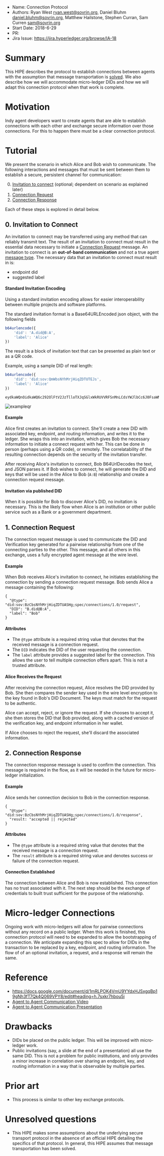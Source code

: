 - Name: Connection Protocol
- Authors: Ryan West ryan.west@sovrin.org, Daniel Bluhm daniel.bluhm@sovrin.org, Matthew Hailstone, Stephen Curran, Sam Curren <sam@sovrin.org>
- Start Date: 2018-6-29
- PR:
- Jira Issue: https://jira.hyperledger.org/browse/IA-18

# Summary
[summary]: #summary

This HIPE describes the protocol to establish connections between agents with the assumption that message transportation is [solved](https://github.com/hyperledger/indy-hipe/pull/21). We also describe how we will accommodate micro-ledger DIDs and how we will adapt this connection protocol when that work is complete.

# Motivation
[motivation]: #motivation

Indy agent developers want to create agents that are able to establish connections with each other and exchange secure information over those connections. For this to happen there must be a clear connection protocol.

# Tutorial
[tutorial]: #tutorial

We present the scenario in which Alice and Bob wish to communicate. The following interactions and messages that must be sent between them to establish a secure, persistent channel for communication:

0. [Invitation to connect](#0-invitation) (optional; dependent on scenario as explained later)
1. [Connection Request](#1-connection-request)
2. [Connection Response](#2-connection-response)

Each of these steps is explored in detail below.

## 0. Invitation to Connect
[0-invitation]: #1-invitation

An invitation to connect may be transferred using any method that can reliably transmit text. The result of an invitation to connect must result in the essential data necessary to initiate a [Connection Request](#2.-connection-request) message. An invitation to connect is an **out-of-band communication** and not a true agent [message type](https://github.com/hyperledger/indy-hipe/pull/19). The necessary data that an invitation to connect must result in is:
* endpoint did
* suggested label

#### Standard Invitation Encoding

Using a standard invitation encoding allows for easier interoperability between multiple projects and software platforms.

The standard invitation format is a Base64URLEncoded json object, with the following fields

```javascript
b64urlencode({
	'did': 'A.did@B:A',
	'label': 'Alice'
})
```

The result is a block of invitation text that can be presented as plain text or as a QR code.

Example, using a sample DID of real length:

```javascript
b64urlencode({
	'did': 'did:sov:QmWbsNYhMrjHiqZDTUTEJs',
	'label': 'Alice'
})
```

```text
eydkaWQnOidkaWQ6c292OlFtV2JzTlloTXJqSGlxWkRUVVRFSnMnLCdsYWJlbCc6J0FsaWNlJ30=
```

![exampleqr](exampleqr.png)


#### Example
Alice first creates an invitation to connect. She'll create a new DID with associated key, endpoint, and routing information, and writes it to the ledger. She wraps this into an invitation, which gives Bob the necessary information to initiate a connect request with her. This can be done in person (perhaps using a QR code), or remotely. The correlatability of the resulting connection depends on the security of the invitation transfer. 

After receiving Alice's invitation to connect, Bob B64UrlDecodes the text, and JSON parses it. If Bob wishes to connect, he will generate the DID and keys that will be used in the Alice to Bob (`A:B`) relationship and create a connection request message.

#### Invitation via published DID

When it is possible for Bob to discover Alice's DID, no invitation is necessary. This is the likely flow when Alice is an institution or other public service such as a Bank or a government department. 


## 1. Connection Request
[1-connection-request]: #2-connection-request

The connection request message is used to communicate the DID and Verification key generated for a pairwise relationship from one of the connecting parties to the other. This message, and all others in this exchange, uses a fully encrypted agent message at the wire level.

#### Example
When Bob receives Alice's invitation to connect, he initiates establishing the connection by sending a connection request message. Bob sends Alice a message containing the following:

```
{
  "@type": "did:sov:BzCbsNYhMrjHiqZDTUASHg;spec/connections/1.0/request",
  "DID": "B.did@B:A",
  "label": "Bob"
}
```
#### Attributes
* The `@type` attribute is a required string value that denotes that the received message is a connection request.
* The `DID` indicates the DID of the user requesting the connection.
* The `label` attribute provides a suggested label for the connection. This allows the user to tell multiple connection offers apart. This is not a trusted attribute.

#### Alice Receives the Request
After receiving the connection request, Alice resolves the DID provided by Bob. She then compares the sender key used in the wire level encryption to the key found in Bob's DID Document. The keys must match for the request to be authentic. 

Alice can accept, reject, or ignore the request. If she chooses to accept it, she then stores the DID that Bob provided, along with a cached version of the verification key, and endpoint information in her wallet. 

If Alice chooses to reject the request, she'll discard the associated information.

## 2. Connection Response
[2-connection-response]: #3-connection-response

The connection response message is used to confirm the connection. This message is required in the flow, as it will be needed in the future for micro-ledger initialization.

#### Example
Alice sends her connection decision to Bob in the connection response.

```
{
  "@type": "did:sov:BzCbsNYhMrjHiqZDTUASHg;spec/connections/1.0/response",
  "result: "accepted || rejected"
}
```

#### Attributes

* The `@type` attribute is a required string value that denotes that the received message is a connection request.
* The `result` attribute is a required string value and denotes success or failure of the connection request. 

#### Connection Established
The connection between Alice and Bob is now established. This connection has no trust associated with it. The next step should be the exchange of credentials to built trust sufficient for the purpose of the relationship.

# Micro-ledger Connections

Ongoing work with micro-ledgers will allow for pairwise connections without any record on a public ledger. When this work is finished, this connection protocol will need to be expanded to allow the bootstrapping of a connection. We anticipate expanding this spec to allow for DIDs in the transaction to be replaced by a key, endpoint, and routing information. The flow of of an optional invitation, a request, and a response will remain the same.

# Reference
[reference]: #reference

* https://docs.google.com/document/d/1mRLPOK4VmU9YYdxHJSxgqBp19gNh3fT7Qk4Q069VPY8/edit#heading=h.7sxkr7hbou5i
* [Agent to Agent Communication Video](https://drive.google.com/file/d/1PHAy8dMefZG9JNg87Zi33SfKkZvUvXvx/view)
* [Agent to Agent Communication Presentation](https://docs.google.com/presentation/d/1H7KKccqYB-2l8iknnSlGt7T_sBPLb9rfTkL-waSCux0/edit#slide=id.p)

# Drawbacks
[drawbacks]: #drawbacks

* DIDs be placed on the public ledger. This will be improved with micro-ledger work.
* Public invitations (say, a slide at the end of a presentation) all use the same DID. This is not a problem for public institutions, and only provides a minor increase in correlation over sharing an endpoint, key, and routing information in a way that is observable by multiple parties.

# Prior art
[prior-art]: #prior-art

- This process is similar to other key exchange protocols.

# Unresolved questions
[unresolved]: #unresolved-questions

- This HIPE makes some assumptions about the underlying secure transport protocol in the absence of an official HIPE detailing the specifics of that protocol. In general, this HIPE assumes that message transportation has been solved.